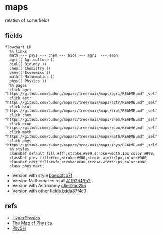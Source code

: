 # maps
relation of some fields


## fields
```mermaid
flowchart LR
  %% links
  math --- phys --- chem --- biol --- agri  --- econ
  agri(( Agriculture ))
  biol(( Biology ))
  chem(( Chemistry ))
  econ(( Economics ))
  math(( Mathematics ))
  phys(( Physics ))
  %% pages
  click agri "https://github.com/dudung/moparc/tree/main/maps/agri/README.md" _self
  click astr "https://github.com/dudung/moparc/tree/main/maps/astr/README.md" _self
  click biol "https://github.com/dudung/moparc/tree/main/maps/biol/README.md" _self
  click chem "https://github.com/dudung/moparc/tree/main/maps/chem/README.md" _self
  click econ "https://github.com/dudung/moparc/tree/main/maps/econ/README.md" _self
  click math "https://github.com/dudung/moparc/tree/main/maps/math/README.md" _self
  click phys "https://github.com/dudung/moparc/tree/main/maps/phys/README.md" _self
  %% styles
  classDef default fill:#fff,stroke:#999,stroke-width:1px,color:#999;
  classDef prev fill:#fcc,stroke:#900,stroke-width:1px,color:#900;
  classDef next fill:#afa,stroke:#090,stroke-width:1px,color:#090;
  class phys next;
```
+ Version with style [bbec4fcb7f](https://github.com/dudung/moparc/tree/bbec4fcb7f)
+ Version Mathematics to all [41f92d49b2](https://github.com/dudung/moparc/tree/41f92d49b2)
+ Version with Astronomy [c6ec2ac255](https://github.com/dudung/moparc/tree/c6ec2ac255)
+ Version with other fields [bdda87f4e3](https://github.com/dudung/moparc/tree/bdda87f4e3)


## refs
+ [HyperPhysics](http://hyperphysics.phy-astr.gsu.edu/hbase/index.html)
+ [The Map of Physics](https://sway.com/s/aMXrEmvcK5q9PV6v/embed)
+ [PhySH](https://physh.org/)
